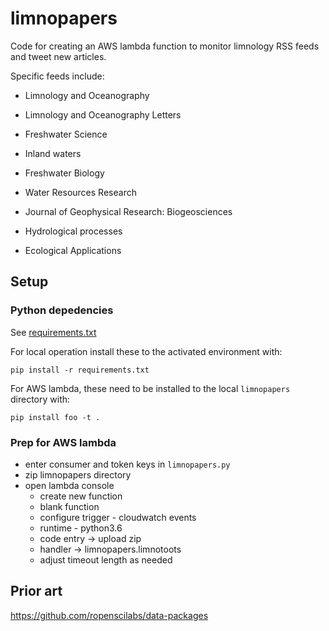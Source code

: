 # limnopapers

Code for creating an AWS lambda function to monitor limnology RSS feeds and tweet new articles.

Specific feeds include:

* Limnology and Oceanography

* Limnology and Oceanography Letters

* Freshwater Science

* Inland waters

* Freshwater Biology

* Water Resources Research

* Journal of Geophysical Research: Biogeosciences

* Hydrological processes

* Ecological Applications

## Setup

### Python depedencies

See [requirements.txt](requirements.txt)

For local operation install these to the activated environment with:

`pip install -r requirements.txt`

For AWS lambda, these need to be installed to the local `limnopapers` directory with: 

`pip install foo -t .`

### Prep for AWS lambda

* enter consumer and token keys in `limnopapers.py`
* zip limnopapers directory
* open lambda console
	* create new function
	* blank function
	* configure trigger - cloudwatch events
	* runtime - python3.6
	* code entry -> upload zip
	* handler -> limnopapers.limnotoots
	* adjust timeout length as needed

## Prior art

https://github.com/ropenscilabs/data-packages
